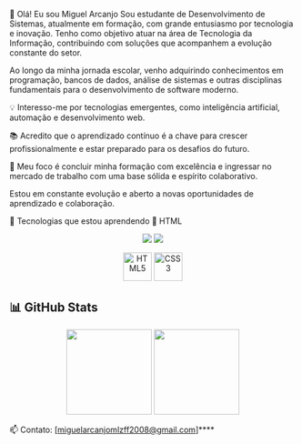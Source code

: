 👋 Olá! Eu sou Miguel Arcanjo
Sou estudante de Desenvolvimento de Sistemas, atualmente em formação, com grande entusiasmo por tecnologia e inovação. Tenho como objetivo atuar na área de Tecnologia da Informação, contribuindo com soluções que acompanhem a evolução constante do setor.

Ao longo da minha jornada escolar, venho adquirindo conhecimentos em programação, bancos de dados, análise de sistemas e outras disciplinas fundamentais para o desenvolvimento de software moderno.

💡 Interesso-me por tecnologias emergentes, como inteligência artificial, automação e desenvolvimento web.

📚 Acredito que o aprendizado contínuo é a chave para crescer profissionalmente e estar preparado para os desafios do futuro.

🎯 Meu foco é concluir minha formação com excelência e ingressar no mercado de trabalho com uma base sólida e espírito colaborativo.

Estou em constante evolução e aberto a novas oportunidades de aprendizado e colaboração.

🚀 Tecnologias que estou aprendendo
📄 HTML

<p align="center"> <img src="https://img.shields.io/badge/HTML-60%25-orange?style=for-the-badge&logo=html5&logoColor=white" /> <img src="https://img.shields.io/badge/CSS-45%25-blue?style=for-the-badge&logo=css3&logoColor=white" /> </p> <p align="center">

<p align="center"> <img src="https://cdn.jsdelivr.net/gh/devicons/devicon/icons/html5/html5-original.svg" height="50" alt="HTML5" /> <img src="https://cdn.jsdelivr.net/gh/devicons/devicon/icons/css3/css3-original.svg" height="50" alt="CSS3" /> </p> 

## 📊 GitHub Stats

<p align="center">
  <img height="150m" src="https://github-readme-stats.vercel.app/api?username=miguelzinArcanjo&show_icons=true&theme=tokyonight&hide_title=false" />
  <img height="150em" src="https://github-readme-stats.vercel.app/api/top-langs/?username=miguelzinArcanjo&layout=compact&theme=tokyonight" />
</p>

📫 Contato: [miguelarcanjomlzff2008@gmail.com]****
